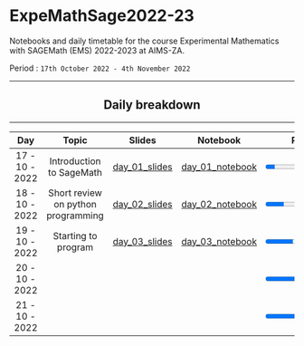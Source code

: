 # ExpeMathSage2022-23

Notebooks and daily timetable for the course Experimental Mathematics with SAGEMath (EMS) 2022-2023 at AIMS-ZA.

Period : `17th October 2022 - 4th November 2022`


****
 <div align="center"><h2>
  Daily breakdown
  </h2></div>                                                    

****

<div align="center">

| Day |         Topic    |     Slides     | Notebook  | Progress |
|:----------------------------:|:-------------------------------------------:|:---------------:|:-------------------:|:----------------:|
| 17 - 10 - 2022 | Introduction to SageMath | [day_01_slides](https://drive.google.com/file/d/1b6I0yop3BHVVAPbNSZVanZT3g5QWP8cH/view?usp=sharing)  |  [day_01_notebook](https://drive.google.com/file/d/192xK1stjybSy26LrIBfiisHPRXmRfr3Q/view?usp=sharing)| <progress id="file" max="100" value="10"> 10% </progress>| 
 | 18 - 10 - 2022  | Short review on python programming | [day_02_slides](https://drive.google.com/file/d/11JLU-c0-vOw70uqMy76CdeByFRHFp9Pj/view?usp=sharing) | [day_02_notebook](https://drive.google.com/file/d/1rYqIq8j5dsT69Z6Ww9f_U-eRUhMvAGBE/view?usp=sharing)  |<progress id="file" max="100" value="20"> 20% </progress>| |
 | 19 - 10 - 2022  | Starting to program| [day_03_slides](https://drive.google.com/file/d/1P-Spi9HASBVSq9F-yQAdH4z5g8kWMZ_k/view?usp=sharing)   | [day_03_notebook](https://drive.google.com/file/d/1eR0J7q06-vl7riDESqAFEED3IKM3DLEP/view?usp=sharing) |<progress id="file" max="100" value="30"> 30% </progress>| |
 | 20 - 10 - 2022  | |   |   |<progress id="file" max="100" value="40"> 40% </progress>| |
 | 21 - 10 - 2022  | |   |    |<progress id="file" max="100" value="50"> 50% </progress>| |

</div> 
